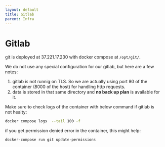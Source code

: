 ```yaml
---
layout: default
title: Gitlab
parent: Infra
---
```


# Gitlab

git is deployed at 37.221.17.230 with docker compose at `/opt/git/`.

We do not use any special configuration for our gitlab, but here are a few notes:
1. gitlab is not runnig on TLS. So we are actually using port 80 of the container (8000 of the host) for handling http requests.
2. data is stored in that same directory and **no back up plan** is available for it.

Make sure to check logs of the container with below command if gitlab is not healty:
```bash
docker compose logs  --tail 100 -f
```

if you get permission denied error in the container, this might help:
```bash
docker-compose run git update-permissions
```
